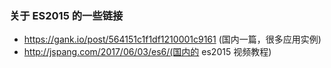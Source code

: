 ### 关于 ES2015 的一些链接
  * https://gank.io/post/564151c1f1df1210001c9161 (国内一篇，很多应用实例)
  * http://jspang.com/2017/06/03/es6/(国内的 es2015 视频教程)
